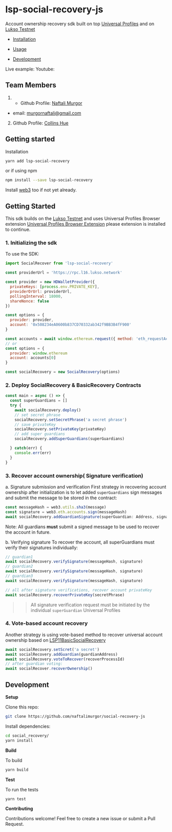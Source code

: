 # lsp-social-recovery-js
Account ownership recovery sdk built on top [Universal Profiles](https://docs.lukso.tech/standards/universal-profile/introduction/) and on [Lukso Testnet](https://docs.lukso.tech/networks/l16-testnet)

- [Installation](#installation)
- [Usage](#getting-started)

- [Development](#development)

Live example:
Youtube: 

## Team Members

1. - Github Profile: [Naftali Murgor](https://github.com/naftalimurgor)
- email: murgornaftali@gmail.com
2. Github Profile: [Collins Hue](https://github.com/collins_hue)

## Getting started

Installation

```bash
yarn add lsp-social-recovery
```
or if using npm
```bash
npm install --save lsp-social-recovery
```

Install [web3](https://github.com/ethereum/web3.js) too if not yet already.

## Getting Started
This sdk builds on the [Lukso Testnet](https://docs.lukso.tech/networks/l16-testnet) and uses Universal Profiles Browser extension [Universal Profiles Browser Extension](https://docs.lukso.tech/guides/browser-extension/install-browser-extension) please extension is installed to continue.

### 1. Initializing the sdk
To use the SDK:

```javascript
import SocialRecover from 'lsp-social-recovery'

const providerUrl = 'https://rpc.l16.lukso.network'

const provider = new HDWalletProvider({
  privateKeys: [process.env.PRIVATE_KEY],
  providerOrUrl: providerUrl,
  pollingInterval: 18000,
  shareNonce: false
})

const options = {
  provider: provider,
  account: '0x508234eA0600b837CD70332ab342f9BB3B4fF900'
}

const accounts = await window.ethereum.request({ method: 'eth_requestAccounts' })
// or
const options = {
  provider: window.ethereum
  account: accounts[0]
}

const socialRecovery = new SocialRecovery(options)
```

### 2. Deploy SocialRecovery & BasicRecovery Contracts

```javascript
const main = async () => {
  const superGuardians = []
  try {
    await socialRecovery.deploy()
    // set secret phrase
    socialRecovery.setSecretPhrase('a secret phrase')
    // save privateKey
    socialRecovery.setPrivateKey(privateKey)
    // add super guardians
    socialRecovery.addSuperGuardians(superGuardians)

  } catch(err) {
    console.err(err)
  }
}
```
### 3. Recover account ownership( Signature verification)
a. Signature submission and verification
First strategy in recovering account ownership after initialization is to let added `superGuardians` sign messages and submit the message to be stored in the contract:
```javascript
const messageHash = web3.utils.sha3(message)
const signature = web3.eth.accounts.sign(messageHash)
await socialRecovery.addGuardianSignature(superGuardian: Address, signature: string)
```
Note: All guardians **must** submit a signed message to be used to recover the account in future.

b. Verifying signature
To recover the account, all superGuardians must verify their signatures individually:
```javascript
// guardian1
await socialRecovery.verifySignature(messageHash, signature)
// guardian2
await socialRecovery.verifySignature(messageHash, signature)
// guardian3
await socialRecovery.verifySignature(messageHash, signature)

// all after signature verifications, recover account privateKey
await socialRecovery.recoverPrivateKey(secretPhrase)
``` 
>> All signature verification request must be initiated by the individual `superGuardian` Universal Profiles

### 4. Vote-based account recovery
Another strategy is using vote-based method to recover universal account ownership based on [LSP11BasicSocialRecovery](https://github.com/lukso-network/lsp-smart-contracts/blob/fa8697a6454be8ef0c3ae5524c2a4bb9abfc7a29/contracts/LSP11BasicSocialRecovery/LSP11BasicSocialRecovery.sol)

```javascript
await socialRecovery.setScret('a secret')
await socialRecovery.addGuardian(guardianAddress)
await socialRecovery.voteToRecover(recoverProcessId)
// after guardian voting:
await socialRecover.recoverOwnership()
```

## Development

**Setup**

Clone this repo:
```bash
git clone https://github.com/naftalimurgor/social-recovery-js
```

Install dependencies:
```bash
cd social_recovery/
yarn install
```

**Build**

To build
```bash
yarn build
```

**Test**

To run the tests
```bash
yarn test
```

**Contributing**

Contributions welcome! Feel free to create a new issue or submit a Pull Request.